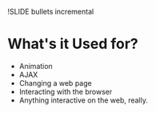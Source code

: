 !SLIDE  bullets incremental
# What's it Used for? #

* Animation
* AJAX
* Changing a web page
* Interacting with the browser
* Anything interactive on the web, really.

